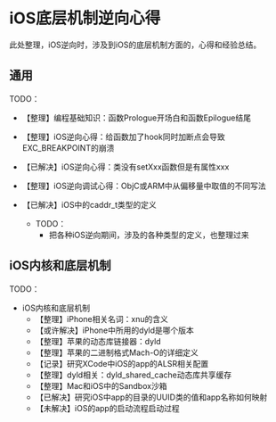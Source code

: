 # iOS底层机制逆向心得

此处整理，iOS逆向时，涉及到iOS的底层机制方面的，心得和经验总结。

## 通用

TODO：

* 【整理】编程基础知识：函数Prologue开场白和函数Epilogue结尾
* 【整理】iOS逆向心得：给函数加了hook同时加断点会导致EXC_BREAKPOINT的崩溃
* 【已解决】iOS逆向心得：类没有setXxx函数但是有属性xxx
* 【整理】iOS逆向调试心得：ObjC或ARM中从偏移量中取值的不同写法

* 【已解决】iOS中的caddr_t类型的定义
  * TODO：
    * 把各种iOS逆向期间，涉及的各种类型的定义，也整理过来

## iOS内核和底层机制

TODO：

* iOS内核和底层机制
  * 【整理】iPhone相关名词：xnu的含义
  * 【或许解决】iPhone中所用的dyld是哪个版本
  * 【整理】苹果的动态库链接器：dyld
  * 【整理】苹果的二进制格式Mach-O的详细定义
  * 【记录】研究XCode中iOS的app的ALSR相关配置
  * 【整理】dyld相关：dyld_shared_cache动态库共享缓存
  * 【整理】Mac和iOS中的Sandbox沙箱
  * 【已解决】研究iOS中app的目录的UUID类的值和app名称如何映射
  * 【未解决】iOS的app的启动流程启动过程
